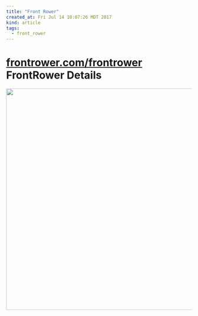 ```yaml
---
title: "Front Rower"
created_at: Fri Jul 14 10:07:26 MDT 2017
kind: article
tags:
  - front_rower
---
```


<h1>
  <a href="http://www.frontrower.com/frontrower-details.html" target="_blank">frontrower.com/frontrower</a>
  FrontRower Details
</h1>

<img src="/assets/images/front-rower-kit-01.jpg" width="600px">

<!--
html boilerplate
<a href="" target="_blank"></a>
<a name=""></a>
<img src="" width="400px">
<ul>
  <li></li>
</ul>
<pre>
</pre>
<pre><code>
</code></pre>
<math xmlns='http://www.w3.org/1998/Math/MathML' display='block'>
</math>
-->
